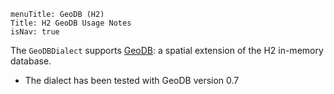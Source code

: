 ```
menuTitle: GeoDB (H2)
Title: H2 GeoDB Usage Notes
isNav: true
```

The `GeoDBDialect` supports [GeoDB](https://github.com/jdeolive/geodb): a spatial extension of the H2 in-memory database. 

* The dialect has been tested with GeoDB version 0.7



